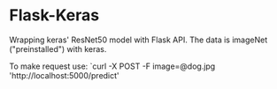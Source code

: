 # Flask-Keras
Wrapping keras' ResNet50 model with Flask API.
The data is imageNet ("preinstalled") with keras.


To make request use:
`curl -X POST -F image=@dog.jpg 'http://localhost:5000/predict'
